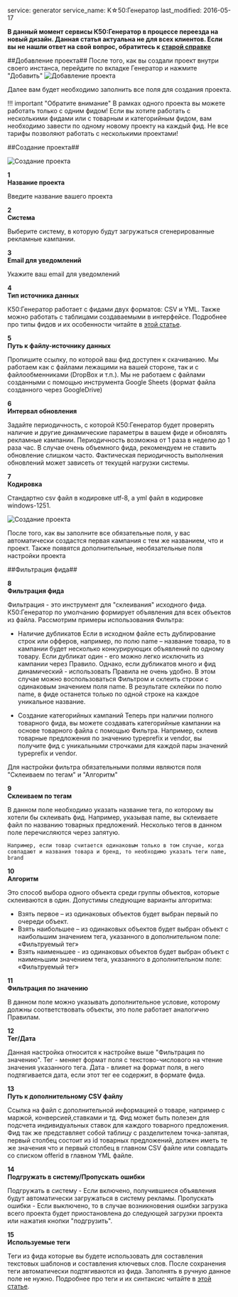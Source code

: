 service: generator
service_name: K☆50:Генератор
last_modified: 2016-05-17

**В данный момент сервисы К50:Генератор в процессе переезда на новый дизайн. Данная статья актуальна не для всех клиентов. Если вы не нашли ответ на свой вопрос, обратитесь к [старой справке](https://wiki.k50.ru/index.php?title=K50_%D0%93%D0%B5%D0%BD%D0%B5%D1%80%D0%B0%D1%82%D0%BE%D1%80_2.0)**

##Добавление проекта##
После того, как вы создали проект внутри своего инстанса, перейдите по вкладке Генератор и нажмите "Добавить"
![Добавление проекта](/generator/start/sozdanie_proekta.png)

Далее вам будет необходимо заполнить все поля для создания проекта.

!!! important "Обратите внимание"
	В рамках одного проекта вы можете работать только с одним фидом! Если вы хотите работать с несколькими фидами или с товарным и категорийным фидом, вам необходимо завести по одному новому проекту на каждый фид. 
    Не все тарифы позволяют работать с несколькими проектами!

##Создание проекта##

![Создание проекта](/generator/start/sozdanie_proekta1.png)

**<div class="dig">1</div><div class="header">Название проекта</div>**

Введите название вашего проекта

**<div class="dig">2</div><div class="header">Система</div>**

Выберите систему, в которую будут загружаться сгенерированные рекламные кампании.

**<div class="dig">3</div><div class="header">Email для уведомлений</div>**

Укажите ваш email для уведомлений

**<div class="dig">4</div><div class="header">Тип источника данных</div>**

К50:Генератор работает с фидами двух форматов: CSV и YML. Также можно работать с таблицами создаваемыми в интерфейсе. Подробнее про типы фидов и их особенности читайте в [этой статье](http://help.k50.ru/generator/feed/).


**<div class="dig">5</div><div class="header">Путь к файлу-источнику данных</div>**

Пропишите ссылку, по которой ваш фид доступен к скачиванию.
Мы работаем как с файлами лежащими на вашей стороне, так и с файлообменниками (DropBox и т.п.). Мы не работаем с файлами созданными с помощью инструмента Google Sheets (формат файла созданного через GoogleDrive)

**<div class="dig">6</div><div class="header">Интервал обновления</div>**

Задайте периодичность, с которой К50:Генератор будет проверять наличие и другие динамические параметры в вашем фиде и обновлять рекламные кампании. 
Периодичность возможна от 1 раза в неделю до 1 раза час. 
В случае очень объемного фида, рекомендуем не ставить обновление слишком часто. 
Фактическая периодичность выполнения обновлений может зависеть от текущей нагрузки системы.

**<div class="dig">7</div><div class="header">Кодировка</div>**

Стандартно csv файл в кодировке utf-8, а yml файл в кодировке windows-1251.

![Создание проекта](/generator/start/sozdanie_proekta2.png)

После того, как вы заполните все обязательные поля, у вас автоматически создастся первая кампания с тем же названием, что и проект. Также появятся дополнительные, необязательные поля настройки проекта

##Фильтрация фида##

**<div class="dig">8</div><div class="header">Фильтрация фида</div>**

Фильтрация - это инструмент для "склеивания" исходного фида. 
К50:Генератор по умолчанию формирует объявления для всех объектов из файла. Рассмотрим примеры использования Фильтра:

- Наличие дубликатов
Если в исходном файле есть дублирование строк или офферов, например, по полю name – название товара, то в кампании будет несколько конкурирующих объявлений по одному товару. Если дубликат один - его можно легко исключить из кампании через Правило. Однако, если дубликатов много и фид динамический - использовать Правила не очень удобно. В этом случае можно воспользоваться Фильтром и склеить строки с одинаковым значением поля name. В результате склейки по полю name, в фиде останется только по одной строке на каждое уникальное название.

- Создание категорийных кампаний
Теперь при наличии полного товарного фида, вы можете создавать категорийные кампании на основе товарного файла с помощью Фильтра. Например, склеив товарные предложения по значению typeprefix и vendor, вы получите фид с уникальными строчками для каждой пары значений typeprefix и vendor.

Для настройки фильтра обязательными полями являются поля "Склеиваем по тегам" и "Алгоритм"

**<div class="dig">9</div><div class="header">Склеиваем по тегам</div>**

В данном поле необходимо указать название тега, по которому вы хотели бы склеивать фид.
Например, указывая name, вы склеиваете файл по названию товарных предложений. 
Несколько тегов в данном поле перечисляются через запятую.

`Например, если товар считается одинаковым только в том случае, когда совпадают и названия товара и бренд, то необходимо указать теги name, brand`

**<div class="dig">10</div><div class="header">Алгоритм</div>**

Это способ выбора одного объекта среди группы объектов, которые склеиваются в один. Допустимы следующие варианты алгоритма:

- Взять первое – из одинаковых объектов будет выбран первый по очереди объект.
- Взять наибольшее – из одинаковых объектов будет выбран объект с наибольшим значением тега, указанного в дополнительном поле: «Фильтруемый тег»
- Взять наименьшее - из одинаковых объектов будет выбран объект с наименьшим значением тега, указанного в дополнительном поле: «Фильтруемый тег»

**<div class="dig">11</div><div class="header">Фильтрация по значению</div>**

В данном поле можно указывать дополнительное условие, которому должны соответствовать объекты, это поле работает аналогично Правилам.

**<div class="dig">12</div><div class="header">Тег/Дата</div>**

Данная настройка относится к настройке выше "Фильтрация по значению".
Тег - меняет формат поля с текстово-числового на чтение значения указанного тега.
Дата - влияет на формат поля, в него подтягивается дата, если этот тег ее содержит, в формате фида.

**<div class="dig">13</div><div class="header">Путь к дополнительному CSV файлу</div>**

Ссылка на файл с дополнительной информацией о товаре, например с маржой, конверсией,ставками и тд. Фид может быть полезен для подсчета индивидуальных ставок для каждого товарного предложения. Фид так же представляет собой таблицу с разделителем точка-запятая, первый столбец состоит из id товарных предложений, должен иметь те же значения что и первый столбец в главном CSV файле или совпадать со списком offerid в главном YML файле.

**<div class="dig">14</div><div class="header">Подгружать в систему/Пропускать ошибки</div>**

Подгружать в систему - Если включено, получившиеся объявления будут автоматически загружаться в систему рекламы.
Пропускать ошибки - Если выключено, то в случае возникновения ошибки загрузка всего проекта будет приостановлена до следующей загрузки проекта или нажатия кнопки "подгрузить".


**<div class="dig">15</div><div class="header">Используемые теги</div>**

Теги из фида которые вы будете использовать для составления текстовых шаблонов и составления ключевых слов. После сохранения теги автоматически подтягиваются из фида. Заполнять в ручную данное поле не нужно.
Подробнее про теги и их синтаксис читайте в [этой статье](http://help.k50.ru/generator/functions/tags/).
